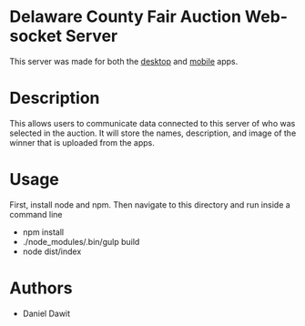 # Delaware County Fair Auction Web-socket Server
This server was made for both the [desktop](https://github.com/danield33/DelawareCountyAuction) and [mobile](https://github.com/danield33/AuctionMobileApp) apps.

# Description
This allows users to communicate data connected to this server of who was selected in the auction. It will store the names, description, and image of the winner that is uploaded from the apps.

# Usage
First, install node and npm. Then navigate to this directory and run inside a command line
* npm install
* ./node_modules/.bin/gulp build
* node dist/index

# Authors
* Daniel Dawit
